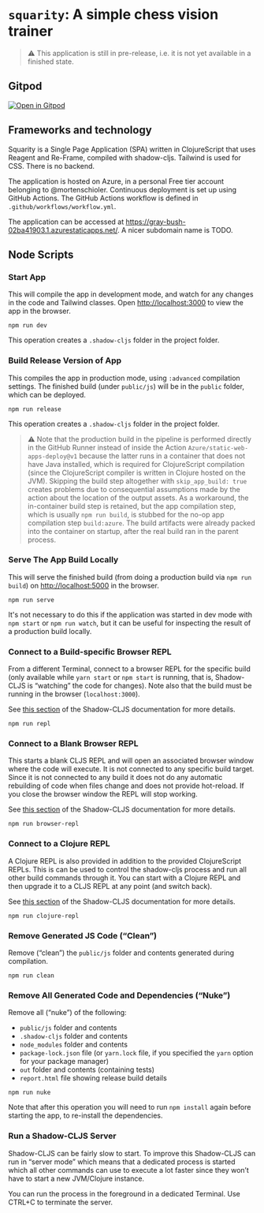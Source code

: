 # `squarity`: A simple chess vision trainer
> ⚠️ This application is still in pre-release, i.e. it is not yet available in a finished state.

## Gitpod
[![Open in Gitpod](https://gitpod.io/button/open-in-gitpod.svg)](https://gitpod.io/#https://github.com/mortenschioler/squarity.git)

## Frameworks and technology
Squarity is a Single Page Application (SPA) written in ClojureScript that uses Reagent and Re-Frame, compiled with shadow-cljs. Tailwind is used for CSS. There is no backend.

The application is hosted on Azure, in a personal Free tier account belonging to @mortenschioler. Continuous deployment is set up using GitHub Actions. The GitHub Actions workflow is defined in `.github/workflows/workflow.yml`.

The application can be accessed at https://gray-bush-02ba41903.1.azurestaticapps.net/. A nicer subdomain name is TODO.

## Node Scripts

### Start App

This will compile the app in development mode, and watch for any changes in the code and Tailwind classes.
Open [http://localhost:3000](http://localhost:3000) to view the app in the browser.

```
npm run dev
```

This operation creates a `.shadow-cljs` folder in the project folder.

### Build Release Version of App

This compiles the app in production mode, using `:advanced` compilation settings. The finished build (under `public/js`) will be in the `public` folder, which can be deployed.

```
npm run release
```

This operation creates a `.shadow-cljs` folder in the project folder.

> ⚠️ Note that the production build in the pipeline is performed directly in the GitHub Runner instead of inside the Action `Azure/static-web-apps-deploy@v1` because the latter
> runs in a container that does not have Java installed, which is required for ClojureScript compilation (since the ClojureScript compiler is written in Clojure hosted on the JVM). 
> Skipping the build step altogether with `skip_app_build: true` creates problems due to consequential assumptions made by the action about the location of the output assets. As a workaround,
> the in-container build step is retained, but the app compilation step, which is usually `npm run build`, is stubbed for the no-op app compilation step `build:azure`. The build artifacts were already packed into the container on startup, after the real build ran in the parent process.

### Serve The App Build Locally

This will serve the finished build (from doing a production build via `npm run build`) on [http://localhost:5000](http://localhost:5000) in the browser.

```
npm run serve
```

It's not necessary to do this if the application was started in dev mode with `npm start` or `npm run watch`, but it can be useful for inspecting the result of a production build locally.

### Connect to a Build-specific Browser REPL

From a different Terminal, connect to a browser REPL for the specific build (only available while `yarn start` or `npm start` is running, that is, Shadow-CLJS is “watching” the code for changes). Note also that the build must be running in the browser (`localhost:3000`).

See [this section](https://shadow-cljs.github.io/docs/UsersGuide.html#build-repl) of the Shadow-CLJS documentation for more details.

```
npm run repl
```

### Connect to a Blank Browser REPL

This starts a blank CLJS REPL and will open an associated browser window where the code will execute. It is not connected to any specific build target. Since it is not connected to any build it does not do any automatic rebuilding of code when files change and does not provide hot-reload. If you close the browser window the REPL will stop working.

See [this section](https://shadow-cljs.github.io/docs/UsersGuide.html#browser-repl) of the Shadow-CLJS documentation for more details.

```
npm run browser-repl
```

### Connect to a Clojure REPL

A Clojure REPL is also provided in addition to the provided ClojureScript REPLs. This is can be used to control the shadow-cljs process and run all other build commands through it. You can start with a Clojure REPL and then upgrade it to a CLJS REPL at any point (and switch back).

See [this section](https://shadow-cljs.github.io/docs/UsersGuide.html#_clojure_repl) of the Shadow-CLJS documentation for more details.

```
npm run clojure-repl
```

### Remove Generated JS Code (“Clean”)

Remove (“clean”) the `public/js` folder and contents generated during compilation.

```
npm run clean
```

### Remove All Generated Code and Dependencies (“Nuke”)

Remove all (“nuke”) of the following:

- `public/js` folder and contents
- `.shadow-cljs` folder and contents
- `node_modules` folder and contents
- `package-lock.json` file (or `yarn.lock` file, if you specified the `yarn` option for your package manager)
- `out` folder and contents (containing tests)
- `report.html` file showing release build details

```
npm run nuke
```

Note that after this operation you will need to run `npm install` again before starting the app, to re-install the dependencies.

### Run a Shadow-CLJS Server

Shadow-CLJS can be fairly slow to start. To improve this Shadow-CLJS can run in “server mode” which means that a dedicated process is started which all other commands can use to execute a lot faster since they won’t have to start a new JVM/Clojure instance.

You can run the process in the foreground in a dedicated Terminal. Use CTRL+C to terminate the server.
